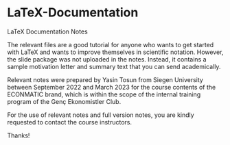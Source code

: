 # LaTeX-Documentation
LaTeX Documentation Notes 

The relevant files are a good tutorial for anyone who wants to get started with LaTeX and wants to improve themselves in scientific notation. However, the slide package was not uploaded in the notes. Instead, it contains a sample motivation letter and summary text that you can send academically.

Relevant notes were prepared by Yasin Tosun from Siegen University between September 2022 and March 2023 for the course contents of the ECONMATIC brand, which is within the scope of the internal training program of the Genç Ekonomistler Club.

For the use of relevant notes and full version notes, you are kindly requested to contact the course instructors.

Thanks!
